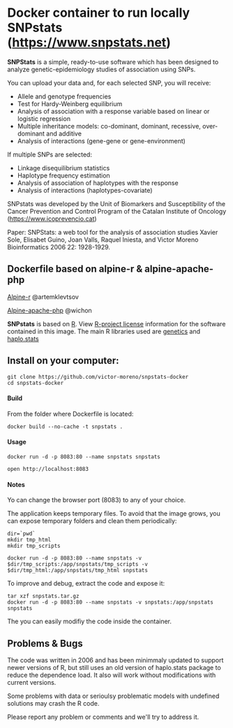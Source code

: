 # Docker container to run locally SNPstats (https://www.snpstats.net)

**SNPStats** is a simple, ready-to-use software which has been designed to analyze genetic-epidemiology studies of association using SNPs.

You can upload your data and, for each selected SNP, you will receive:

- Allele and genotype frequencies
- Test for Hardy-Weinberg equilibrium
- Analysis of association with a response variable based on linear or logistic regression
- Multiple inheritance models: co-dominant, dominant, recessive, over-dominant and additive
- Analysis of interactions (gene-gene or gene-environment)

If multiple SNPs are selected:
- Linkage disequilibrium statistics
- Haplotype frequency estimation
- Analysis of association of haplotypes with the response
- Analysis of interactions (haplotypes-covariate)

SNPstats was developed by the Unit of Biomarkers and Susceptibility of the Cancer Prevention and Control Program of the Catalan Institute of Oncology (https://www.icoprevencio.cat)


Paper: 
SNPStats: a web tool for the analysis of association studies
Xavier Sole, Elisabet Guino, Joan Valls, Raquel Iniesta, and Victor Moreno
Bioinformatics 2006 22: 1928-1929.



## Dockerfile based on alpine-r & alpine-apache-php
[Alpine-r](https://github.com/artemklevtsov/r-alpine/blob/master/release/Dockerfile) @artemklevtsov

[Alpine-apache-php](https://github.com/wichon/alpine-apache-php/blob/master/Dockerfile) @wichon

**SNPstats** is based on [R](https://cran.r-project.org). View [R-project license](https://www.r-project.org/Licenses/) information for the software contained in this image.
The main R libraries used are [genetics](https://cran.r-project.org/web/packages/genetics/) and [haplo.stats](https://cran.r-project.org/web/packages/haplo.stats/)

## Install on your computer:

```
git clone https://github.com/victor-moreno/snpstats-docker
cd snpstats-docker
```

#### Build
From the folder where Dockerfile is located:

```
docker build --no-cache -t snpstats .
```

#### Usage
```
docker run -d -p 8083:80 --name snpstats snpstats

open http://localhost:8083
```

#### Notes
Yo can change the browser port (8083) to any of your choice.

The application keeps temporary files. To avoid that the image grows, you can expose temporary folders and clean them periodically:

```
dir=`pwd`
mkdir tmp_html
mkdir tmp_scripts

docker run -d -p 8083:80 --name snpstats -v $dir/tmp_scripts:/app/snpstats/tmp_scripts -v $dir/tmp_html:/app/snpstats/tmp_html snpstats
```

To improve and debug, extract the code and expose it: 

```
tar xzf snpstats.tar.gz
docker run -d -p 8083:80 --name snpstats -v snpstats:/app/snpstats snpstats
```
The you can easily modifiy the code inside the container.


## Problems & Bugs
The code was written in 2006 and has been minimmaly updated to support newer versions of R, but still uses an old version of haplo.stats package to reduce the dependence load. It also will work without modifications with current versions.

Some problems with data or serioulsy problematic models with undefined solutions may crash the R code.

Please report any problem or comments and we'll try to address it.
